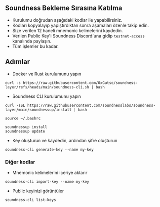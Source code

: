 ## Soundness Bekleme Sırasına Katılma

* Kurulumu doğrudan aşağıdaki kodlar ile yapabilirsiniz.
* Kodları kopyalayıp yapıştırdıktan sonra aşamaları özenle takip edin.
* Size verilen 12 haneli mnemonic kelimelerini kaydedin.
* Verilen Public Key'i Soundness Discord'una gidip ``testnet-access`` kanalında paylaşın.
* Tüm işlemler bu kadar.

## Adımlar

* Docker ve Rust kurulumunu yapın

```
curl -s https://raw.githubusercontent.com/0xGutso/soundness-layer/refs/heads/main/soundness-cli.sh | bash
```

* Soundness CLI kurulumunu yapın

```
curl -sSL https://raw.githubusercontent.com/soundnesslabs/soundness-layer/main/soundnessup/install | bash
```

```
source ~/.bashrc
```

```
soundnessup install  
soundnessup update   
```
* Key oluşturun ve kaydedin, ardından şifre oluşturun

```
soundness-cli generate-key --name my-key
```

### Diğer kodlar

* Mnemonic kelimelerini içeriye aktarır

```
soundness-cli import-key --name my-key
```

* Public keyinizi görüntüler
```
soundness-cli list-keys
```